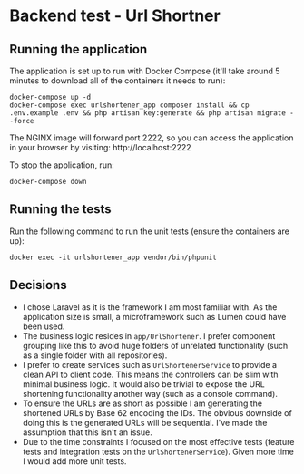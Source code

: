 # Backend test - Url Shortner

## Running the application

The application is set up to run with Docker Compose (it'll take around 5 minutes to download all of the containers it needs to run):

```
docker-compose up -d
docker-compose exec urlshortener_app composer install && cp .env.example .env && php artisan key:generate && php artisan migrate --force
```

The NGINX image will forward port 2222, so you can access the application in your browser by visiting: http://localhost:2222

To stop the application, run:

```
docker-compose down
```

## Running the tests

Run the following command to run the unit tests (ensure the containers are up):

```
docker exec -it urlshortener_app vendor/bin/phpunit
```

## Decisions

- I chose Laravel as it is the framework I am most familiar with. As the application size is small, a microframework such as Lumen could have been used.
- The business logic resides in `app/UrlShortener`. I prefer component grouping like this to avoid huge folders of unrelated functionality (such as a single folder with all repositories). 
- I prefer to create services such as `UrlShortenerService` to provide a clean API to client code. This means the controllers can be slim with minimal business logic. It would also be trivial to expose the URL shortening functionality another way (such as a console command).   
- To ensure the URLs are as short as possible I am generating the shortened URLs by Base 62 encoding the IDs. The obvious downside of doing this is the generated URLs will be sequential. I've made the assumption that this isn't an issue.
- Due to the time constraints I focused on the most effective tests (feature tests and integration tests on the `UrlShortenerService`). Given more time I would add more unit tests.
